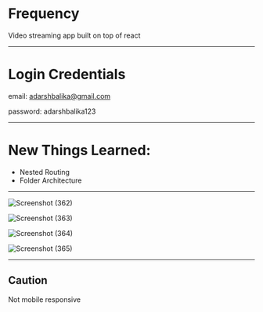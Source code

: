 # Frequency

Video streaming app built on top of react

---

# Login Credentials

email: adarshbalika@gmail.com

password: adarshbalika123

---

# New Things Learned:

- Nested Routing
- Folder Architecture

---

![Screenshot (362)](https://user-images.githubusercontent.com/65289994/185764117-e45f4753-0593-4d13-8145-994e0a1542b3.png)

![Screenshot (363)](https://user-images.githubusercontent.com/65289994/185764125-72638e6c-3bed-46ca-b10f-83f65a45d606.png)

![Screenshot (364)](https://user-images.githubusercontent.com/65289994/185764134-578b16a9-ec2f-4d86-8627-5fa8b1a9f2b9.png)

![Screenshot (365)](https://user-images.githubusercontent.com/65289994/185764148-d95882ae-3e5c-43ad-8735-4821ac6f8cba.png)

---

## Caution

Not mobile responsive
